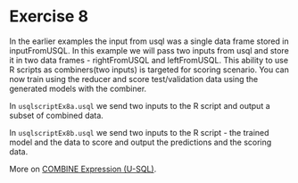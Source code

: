 # Exercise 8
In the earlier examples the input from usql was a single data frame stored in inputFromUSQL. In this example we will pass two inputs from usql and store it in two data frames - rightFromUSQL and leftFromUSQL. This ability to use R scripts as combiners(two inputs) is targeted for scoring scenario. You can now train using the reducer and score test/validation data using the generated models with the combiner. 

In `usqlscriptEx8a.usql` we send two inputs to the R script and output a subset of combined data.  

In `usqlscriptEx8b.usql` we send two inputs to the R script - the trained model and the data to score and output the predictions and the scoring data.  

More on [COMBINE Expression (U-SQL)](https://msdn.microsoft.com/en-us/library/azure/mt621339.aspx).


